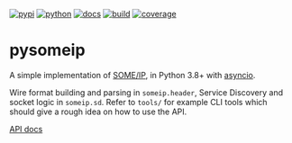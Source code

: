 [![pypi](https://img.shields.io/pypi/v/someip.svg?style=flat-square)](https://pypi.org/project/someip)
[![python](https://img.shields.io/pypi/pyversions/someip.svg?style=flat-square)](https://pypi.org/project/someip)
[![docs](https://img.shields.io/readthedocs/pysomeip?style=flat-square)](https://pysomeip.readthedocs.io)
[![build](https://img.shields.io/github/workflow/status/afflux/pysomeip/Python%20package?style=flat-square)](https://github.com/afflux/pysomeip/actions?query=workflow%3A%22Python+package%22)
[![coverage](https://img.shields.io/codecov/c/github/afflux/pysomeip?style=flat-square)](https://codecov.io/gh/afflux/pysomeip)

pysomeip
========
A simple implementation of [SOME/IP](http://some-ip.com/), in Python 3.8+ with [asyncio](https://docs.python.org/3/library/asyncio.html).

Wire format building and parsing in `someip.header`, Service Discovery and socket logic in `someip.sd`. Refer to `tools/` for example CLI tools which should give a rough idea on how to use the API.

[API docs](https://pysomeip.readthedocs.io)
